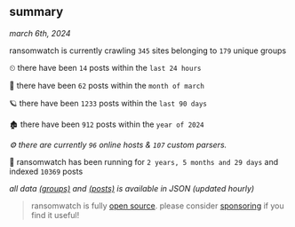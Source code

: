 
## summary
_march 6th, 2024_

ransomwatch is currently crawling `345` sites belonging to `179` unique groups

⏲ there have been `14` posts within the `last 24 hours`

🦈 there have been `62` posts within the `month of march`

🪐 there have been `1233` posts within the `last 90 days`

🏚 there have been `912` posts within the `year of 2024`

_⚙️ there are currently `96` online hosts & `107` custom parsers._

🦕 ransomwatch has been running for `2 years, 5 months and 29 days` and indexed `10369` posts

_all data  [(groups)](http://ransomwhat.telemetry.ltd/groups) and [(posts)](http://ransomwhat.telemetry.ltd/posts) is available in JSON (updated hourly)_

> ransomwatch is fully [open source](https://github.com/joshhighet/ransomwatch#ransomwatch--). please consider [sponsoring](https://github.com/sponsors/joshhighet) if you find it useful!
